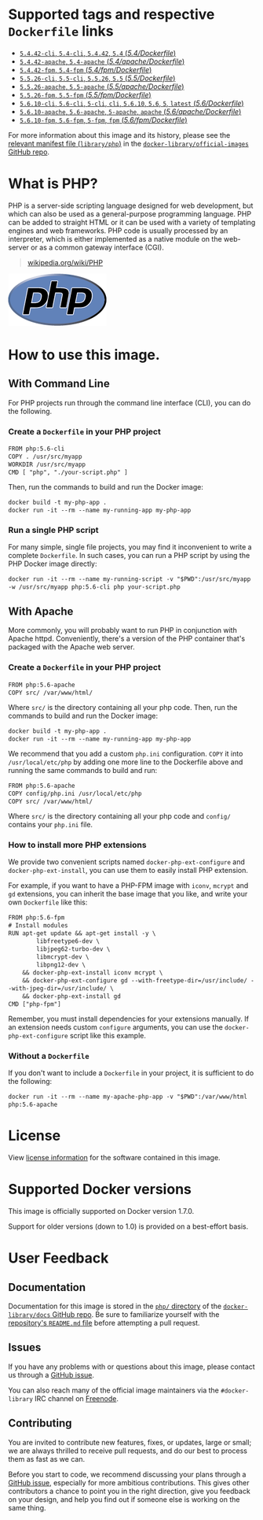 # Supported tags and respective `Dockerfile` links

-	[`5.4.42-cli`, `5.4-cli`, `5.4.42`, `5.4` (*5.4/Dockerfile*)](https://github.com/docker-library/php/blob/ae130b2f845162fbf84da0ffad07d7a64eff57cd/5.4/Dockerfile)
-	[`5.4.42-apache`, `5.4-apache` (*5.4/apache/Dockerfile*)](https://github.com/docker-library/php/blob/ae130b2f845162fbf84da0ffad07d7a64eff57cd/5.4/apache/Dockerfile)
-	[`5.4.42-fpm`, `5.4-fpm` (*5.4/fpm/Dockerfile*)](https://github.com/docker-library/php/blob/ae130b2f845162fbf84da0ffad07d7a64eff57cd/5.4/fpm/Dockerfile)
-	[`5.5.26-cli`, `5.5-cli`, `5.5.26`, `5.5` (*5.5/Dockerfile*)](https://github.com/docker-library/php/blob/ae130b2f845162fbf84da0ffad07d7a64eff57cd/5.5/Dockerfile)
-	[`5.5.26-apache`, `5.5-apache` (*5.5/apache/Dockerfile*)](https://github.com/docker-library/php/blob/ae130b2f845162fbf84da0ffad07d7a64eff57cd/5.5/apache/Dockerfile)
-	[`5.5.26-fpm`, `5.5-fpm` (*5.5/fpm/Dockerfile*)](https://github.com/docker-library/php/blob/ae130b2f845162fbf84da0ffad07d7a64eff57cd/5.5/fpm/Dockerfile)
-	[`5.6.10-cli`, `5.6-cli`, `5-cli`, `cli`, `5.6.10`, `5.6`, `5`, `latest` (*5.6/Dockerfile*)](https://github.com/docker-library/php/blob/ae130b2f845162fbf84da0ffad07d7a64eff57cd/5.6/Dockerfile)
-	[`5.6.10-apache`, `5.6-apache`, `5-apache`, `apache` (*5.6/apache/Dockerfile*)](https://github.com/docker-library/php/blob/ae130b2f845162fbf84da0ffad07d7a64eff57cd/5.6/apache/Dockerfile)
-	[`5.6.10-fpm`, `5.6-fpm`, `5-fpm`, `fpm` (*5.6/fpm/Dockerfile*)](https://github.com/docker-library/php/blob/ae130b2f845162fbf84da0ffad07d7a64eff57cd/5.6/fpm/Dockerfile)

For more information about this image and its history, please see the [relevant manifest file (`library/php`)](https://github.com/docker-library/official-images/blob/master/library/php) in the [`docker-library/official-images` GitHub repo](https://github.com/docker-library/official-images).

# What is PHP?

PHP is a server-side scripting language designed for web development, but which can also be used as a general-purpose programming language. PHP can be added to straight HTML or it can be used with a variety of templating engines and web frameworks. PHP code is usually processed by an interpreter, which is either implemented as a native module on the web-server or as a common gateway interface (CGI).

> [wikipedia.org/wiki/PHP](http://en.wikipedia.org/wiki/PHP)

![logo](https://raw.githubusercontent.com/docker-library/docs/master/php/logo.png)

# How to use this image.

## With Command Line

For PHP projects run through the command line interface (CLI), you can do the following.

### Create a `Dockerfile` in your PHP project

	FROM php:5.6-cli
	COPY . /usr/src/myapp
	WORKDIR /usr/src/myapp
	CMD [ "php", "./your-script.php" ]

Then, run the commands to build and run the Docker image:

	docker build -t my-php-app .
	docker run -it --rm --name my-running-app my-php-app

### Run a single PHP script

For many simple, single file projects, you may find it inconvenient to write a complete `Dockerfile`. In such cases, you can run a PHP script by using the PHP Docker image directly:

	docker run -it --rm --name my-running-script -v "$PWD":/usr/src/myapp -w /usr/src/myapp php:5.6-cli php your-script.php

## With Apache

More commonly, you will probably want to run PHP in conjunction with Apache httpd. Conveniently, there's a version of the PHP container that's packaged with the Apache web server.

### Create a `Dockerfile` in your PHP project

	FROM php:5.6-apache
	COPY src/ /var/www/html/

Where `src/` is the directory containing all your php code. Then, run the commands to build and run the Docker image:

	docker build -t my-php-app .
	docker run -it --rm --name my-running-app my-php-app

We recommend that you add a custom `php.ini` configuration. `COPY` it into `/usr/local/etc/php` by adding one more line to the Dockerfile above and running the same commands to build and run:

	FROM php:5.6-apache
	COPY config/php.ini /usr/local/etc/php
	COPY src/ /var/www/html/

Where `src/` is the directory containing all your php code and `config/` contains your `php.ini` file.

### How to install more PHP extensions

We provide two convenient scripts named `docker-php-ext-configure` and `docker-php-ext-install`, you can use them to easily install PHP extension.

For example, if you want to have a PHP-FPM image with `iconv`, `mcrypt` and `gd` extensions, you can inherit the base image that you like, and write your own `Dockerfile` like this:

	FROM php:5.6-fpm
	# Install modules
	RUN apt-get update && apt-get install -y \
	        libfreetype6-dev \
	        libjpeg62-turbo-dev \
	        libmcrypt-dev \
	        libpng12-dev \
	    && docker-php-ext-install iconv mcrypt \
	    && docker-php-ext-configure gd --with-freetype-dir=/usr/include/ --with-jpeg-dir=/usr/include/ \
	    && docker-php-ext-install gd
	CMD ["php-fpm"]

Remember, you must install dependencies for your extensions manually. If an extension needs custom `configure` arguments, you can use the `docker-php-ext-configure` script like this example.

### Without a `Dockerfile`

If you don't want to include a `Dockerfile` in your project, it is sufficient to do the following:

	docker run -it --rm --name my-apache-php-app -v "$PWD":/var/www/html php:5.6-apache

# License

View [license information](http://php.net/license/) for the software contained in this image.

# Supported Docker versions

This image is officially supported on Docker version 1.7.0.

Support for older versions (down to 1.0) is provided on a best-effort basis.

# User Feedback

## Documentation

Documentation for this image is stored in the [`php/` directory](https://github.com/docker-library/docs/tree/master/php) of the [`docker-library/docs` GitHub repo](https://github.com/docker-library/docs). Be sure to familiarize yourself with the [repository's `README.md` file](https://github.com/docker-library/docs/blob/master/README.md) before attempting a pull request.

## Issues

If you have any problems with or questions about this image, please contact us through a [GitHub issue](https://github.com/docker-library/php/issues).

You can also reach many of the official image maintainers via the `#docker-library` IRC channel on [Freenode](https://freenode.net).

## Contributing

You are invited to contribute new features, fixes, or updates, large or small; we are always thrilled to receive pull requests, and do our best to process them as fast as we can.

Before you start to code, we recommend discussing your plans through a [GitHub issue](https://github.com/docker-library/php/issues), especially for more ambitious contributions. This gives other contributors a chance to point you in the right direction, give you feedback on your design, and help you find out if someone else is working on the same thing.
